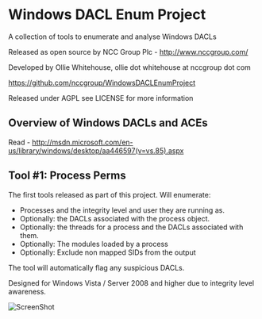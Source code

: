 Windows DACL Enum Project
======================

A collection of tools to enumerate and analyse Windows DACLs

Released as open source by NCC Group Plc - http://www.nccgroup.com/

Developed by Ollie Whitehouse, ollie dot whitehouse at nccgroup dot com

https://github.com/nccgroup/WindowsDACLEnumProject

Released under AGPL see LICENSE for more information

Overview of Windows DACLs and ACEs
-------------
Read - http://msdn.microsoft.com/en-us/library/windows/desktop/aa446597(v=vs.85).aspx

Tool #1: Process Perms
-------------

The first tools released as part of this project. Will enumerate:
* Processes and the integrity level and user they are running as.
* Optionally: the DACLs associated with the process object.
* Optionally: the threads for a process and the DACLs associated with them.
* Optionally: The modules loaded by a process
* Optionally: Exclude non mapped SIDs from the output

The tool will automatically flag any suspicious DACLs.

Designed for Windows Vista / Server 2008 and higher due to integrity level awareness.

![ScreenShot](https://raw.github.com/nccgroup/WindowsDACLEnumProject/master/screenshots/processandthread.png)